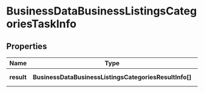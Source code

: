 # BusinessDataBusinessListingsCategoriesTaskInfo

## Properties

| Name | Type | Description | Notes |
|------------ | ------------- | ------------- | -------------|
**result** | **BusinessDataBusinessListingsCategoriesResultInfo[]** | array of results |[optional]|